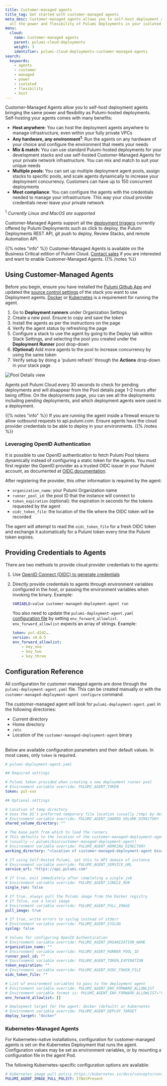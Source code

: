 ```yaml
---
title: Customer-managed agents
title_tag: Get started with customer-managed agents
meta_desc: Customer-managed agents allows you to self-host deployment agents and get
  all the power and flexibility of Pulumi Deployments in your isolated environments
menu:
  cloud:
    name: Customer-managed agents
    parent: pulumi-cloud-deployments
    weight: 3
    identifier: pulumi-cloud-deployments-customer-managed-agents
search:
  keywords:
    - agents
    - customer
    - managed
    - power
    - isolated
    - flexibility
    - host
---
```


Customer-Managed Agents allow you to self-host deployment agents bringing the same power and flexibility as Pulumi-hosted deployments. Self-hosting your agents comes with many benefits:

- **Host anywhere**: You can host the deployment agents anywhere to manage infrastructure, even within your fully private VPCs
- **Any hardware, any environment<sup>1</sup>**: Run the agents on any hardware of your choice and configure the environment that meets your needs
- **Mix & match**: You can use standard Pulumi-hosted deployments for your development stacks and use self-hosted Customer-Managed Agents for your private network infrastructure. You can mix and match to suit your unique needs
- **Multiple pools**: You can set up multiple deployment agent pools, assign stacks to specific pools, and scale agents dynamically to increase your deployment concurrency. Customers can have up to 150 concurrent deployments
- **Meet compliance**: You can configure the agents with the credentials needed to manage your infrastructure. This way your cloud provider credentials never leave your private network

<sup>1</sup> *Currently Linux and MacOS are supported*

Customer-Managed Agents support all the [deployment triggers](/docs/pulumi-cloud/deployments/#deployment-triggers) currently offered by Pulumi Deployments such as click to deploy, the Pulumi Deployments REST API, git push to deploy, Review Stacks, and remote Automation API.

{{% notes "info" %}}
Customer-Managed Agents is available on the Business Critical edition of Pulumi Cloud. [Contact sales](/contact/?form=sales) if you are interested and want to enable Customer-Managed Agents.
{{% /notes %}}

## Using Customer-Managed Agents

Before you begin, ensure you have installed the [Pulumi Github App](/docs/using-pulumi/continuous-delivery/github-app/) and updated the [source control settings](/docs/pulumi-cloud/deployments/get-started) of the stack you want to use Deployment agents. [Docker](https://docs.docker.com/engine/) or [Kubernetes](https://kubernetes.io/docs/home/) is a requirement for running the agent.

1. Go to **Deployment runners** under Organization Settings
2. Create a new pool. Ensure to copy and save the token
3. Install the agents as per the instructions on the page
4. Verify the agent status by refreshing the page
5. Configure a stack to use the agent by going to the Deploy tab within Stack Settings, and selecting the pool you created under the **Deployment Runner** pool drop-down
6. **(Optional)** Add more agents to the pool to increase concurrency by using the same token
7. Verify setup by doing a 'pulumi refresh' through the **Actions** drop-down in your stack page

![Pool Details view](../../../../blog/customer-managed-deployment-agents-launch/view-agent-status.png)

Agents poll Pulumi Cloud every 30 seconds to check for pending deployments and will disappear from the Pool details page 1-2 hours after being offline. On the deployments page, you can see all the deployments including pending deployments, and which deployment agents were used in a deployment.

{{% notes "info" %}}
If you are running the agent inside a firewall ensure to allow outbound requests to api.pulumi.com. Ensure agents have the cloud provider credentials to be able to deploy in your environments.
{{% /notes %}}

### Leveraging OpenID Authentication

It is possible to use OpenID authentication to fetch Pulumi Pool tokens dynamically instead of configuring a static token for the agents. You must first register the OpenID provider as a trusted OIDC issuer in your Pulumi account, as documented at [OIDC documentation](/docs/pulumi-cloud/oidc/client).

After registering the provider, this other information is required by the agent:

- `organization_name`: your Pulumi Organization name
- `runner_pool_id`: the pool ID that the instance will connect to
- `token_expiration` (optional): the expiration in seconds for the tokens requested by the agent
- `oidc_token_file`: the location of the file where the OIDC token will be recorded

The agent will attempt to read the `oidc_token_file` for a fresh OIDC token and exchange it automatically for a Pulumi token every time the Pulumi token expires.

## Providing Credentials to Agents

There are two methods to provide cloud provider credentials to the agents:

1. Use [OpenID Connect (OIDC) to generate credentials](/docs/pulumi-cloud/oidc)
2. Directly provide credentials to agents through environment variables configured in the host, or passing the environment variables when invoking the binary. Example:

   ```bash
   VARIABLE=value customer-managed-deployment-agent run
   ```

   You also need to update the `pulumi-deployment-agent.yaml` [configuration file](#configuration-reference) by setting `env_forward_allowlist`. `env_forward_allowlist` expects an array of strings. Example:

    ```yaml
    token: pul-d2d2….
    version: v0.0.5
    env_forward_allowlist:
        - key_one
        - key_two
        - key_three
    ```

## Configuration Reference

All configuration for customer-managed agents are done through the `pulumi-deployment-agent.yaml` file. This can be created manually or with the `customer-managed-deployment-agent configure` command.

The customer-managed agent will look for `pulumi-deployment-agent.yaml` in the following directories:

- Current directory
- Home directory
- `/etc`
- Location of the `customer-managed-deployment-agent` binary

\
Below are available configuration parameters and their default values. In most cases, only `token` is required.

```yaml
# pulumi-deployment-agent.yaml

## Required settings

# Pulumi token provided when creating a new deployment runner pool
# Environment variable override: PULUMI_AGENT_TOKEN
token: pul-xxx

## Optional settings

# Location of temp directory
# Uses the OS's preferred temporary file location (usually /tmp) by default
# Environment variable override: PULUMI_AGENT_SHARED_VOLUME_DIRECTORY
shared_volume_directory: ""

# The base path from which to load the runners
# This defaults to the location of the customer-managed-deployment-agent binary
# (usually ~/.pulumi/bin/customer-managed-deployment-agent)
# Environment variable override: PULUMI_AGENT_WORKING_DIRECTORY
working_directory: "<location of customer-managed-deployment-agent binary>"

# If using Self-Hosted Pulumi, set this to API domain of instance
# Environment variable override: PULUMI_AGENT_SERVICE_URL
service_url: "https://api.pulumi.com"

# If true, exit immediately after completing a single job
# Environment variable override: PULUMI_AGENT_SINGLE_RUN
single_run: false

# If true, always pull the Pulumi image from the Docker registry
# If false, use a local image
# Environment variable override: PULUMI_AGENT_PULL_IMAGE
pull_image: true

# If true, write errors to syslog instead of stderr
# Environment variable override: PULUMI_AGENT_SYSLOG
syslog: false

# Values for configuring OpenID Authentication
# Environment variable override: PULUMI_AGENT_ORGANIZATION_NAME
organization_name: ""
# Environment variable override: PULUMI_AGENT_RUNNER_POOL_ID
runner_pool_id: ""
# Environment variable override: PULUMI_AGENT_TOKEN_EXPIRATION
token_expiration: ""
# Environment variable override: PULUMI_AGENT_OIDC_TOKEN_FILE
oidc_token_file: ""

# List of environment variables to pass to the deployment agent
# Environment variable override: PULUMI_AGENT_ENV_FORWARD_ALLOWLIST
# Environment variable format is: PULUMI_AGENT_ENV_FORWARD_ALLOWLIST="VAR1 VAR2"
env_forward_allowlist: []

# Deployment target for the agent: docker (default) or kubernetes
# Environment variable override: PULUMI_AGENT_DEPLOY_TARGET
deploy_target: "docker"
```

### Kubernetes-Managed Agents

For Kubernetes-native installations, configuration for customer-managed agents is set on the Kubernetes Deployment that runs the agent. Configuration values may be set as environment variables, or by mounting a configuration file in the agent Pod.

The following Kubernetes-specific configuration options are available:

```yaml
# Kubernetes image pull policy https://kubernetes.io/docs/concepts/containers/images/#image-pull-policy
PULUMI_AGENT_IMAGE_PULL_POLICY: IfNotPresent
```
